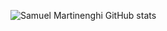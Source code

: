 ![Samuel Martinenghi GitHub stats](https://github-readme-stats.vercel.app/api?username=MartDSam&show_icons=true&count_private=true&theme=dark)
